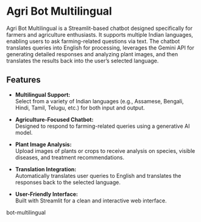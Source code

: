# Agri Bot Multilingual

Agri Bot Multilingual is a Streamlit-based chatbot designed specifically for farmers and agriculture enthusiasts. It supports multiple Indian languages, enabling users to ask farming-related questions via text. The chatbot translates queries into English for processing, leverages the Gemini API for generating detailed responses and analyzing plant images, and then translates the results back into the user’s selected language.

## Features

- **Multilingual Support:**  
  Select from a variety of Indian languages (e.g., Assamese, Bengali, Hindi, Tamil, Telugu, etc.) for both input and output.

- **Agriculture-Focused Chatbot:**  
  Designed to respond to farming-related queries using a generative AI model.

- **Plant Image Analysis:**  
  Upload images of plants or crops to receive analysis on species, visible diseases, and treatment recommendations.

- **Translation Integration:**  
  Automatically translates user queries to English and translates the responses back to the selected language.

- **User-Friendly Interface:**  
  Built with Streamlit for a clean and interactive web interface.

bot-multilingual
